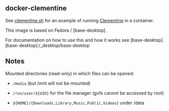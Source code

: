 ## docker-clementine

See [clementine.sh](clementine) for an example of running [Clementine](https://www.clementine-player.org) in a container.

This image is based on Fedora / [base-desktop].

For documentation on how to use this and how it works see [base-desktop].
[base-desktop]:/_desktop/base-desktop

## Notes

Mounted directories (read-only) in which files can be opened:

 * `/media` (but /mnt will not be mounted)

 * `/run/user/${UID}` for the file manager (gvfs cannot be accessed by root)

 * `${HOME}/{Downloads,Library,Music,Public,Videos}` under /data
